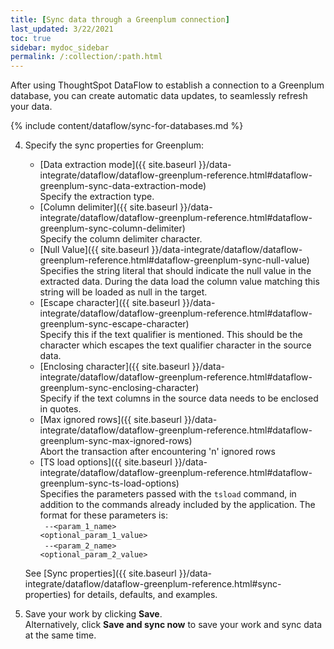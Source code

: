 ```yaml
---
title: [Sync data through a Greenplum connection]
last_updated: 3/22/2021
toc: true
sidebar: mydoc_sidebar
permalink: /:collection/:path.html
---
```

After using ThoughtSpot DataFlow to establish a connection to a Greenplum database, you can create automatic data updates, to seamlessly refresh your data.

{% include content/dataflow/sync-for-databases.md %}

4. Specify the sync properties for Greenplum:

   * [Data extraction mode]({{ site.baseurl }}/data-integrate/dataflow/dataflow-greenplum-reference.html#dataflow-greenplum-sync-data-extraction-mode)<br/>Specify the extraction type.
   * [Column delimiter]({{ site.baseurl }}/data-integrate/dataflow/dataflow-greenplum-reference.html#dataflow-greenplum-sync-column-delimiter)<br/>Specify the column delimiter character.
   * [Null Value]({{ site.baseurl }}/data-integrate/dataflow/dataflow-greenplum-reference.html#dataflow-greenplum-sync-null-value)<br/>Specifies the string literal that should indicate the null value in the extracted data. During the data load the column value matching this string will be loaded as null in the target.
   * [Escape character]({{ site.baseurl }}/data-integrate/dataflow/dataflow-greenplum-reference.html#dataflow-greenplum-sync-escape-character)<br/>Specify this if the text qualifier is mentioned. This should be the character which escapes the text qualifier character in the source data.
   * [Enclosing character]({{ site.baseurl }}/data-integrate/dataflow/dataflow-greenplum-reference.html#dataflow-greenplum-sync-enclosing-character)<br/>Specify if the text columns in the source data needs to be enclosed in quotes.
   * [Max ignored rows]({{ site.baseurl }}/data-integrate/dataflow/dataflow-greenplum-reference.html#dataflow-greenplum-sync-max-ignored-rows)<br/>Abort the transaction after encountering 'n' ignored rows
   * [TS load options]({{ site.baseurl }}/data-integrate/dataflow/dataflow-greenplum-reference.html#dataflow-greenplum-sync-ts-load-options)<br/>Specifies the parameters passed with the <code>tsload</code> command, in addition to the commands already included by the application. The format for these parameters is:<br/><code> --&lt;param_1_name&gt; &lt;optional_param_1_value&gt;</code><br/><code> --&lt;param_2_name&gt; &lt;optional_param_2_value&gt;</code>

   See [Sync properties]({{ site.baseurl }}/data-integrate/dataflow/dataflow-greenplum-reference.html#sync-properties) for details, defaults, and examples.

5. Save your work by clicking **Save**.<br/>Alternatively, click **Save and sync now** to save your work and sync data at the same time.
